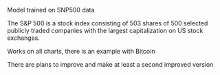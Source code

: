 Model trained on SNP500 data

The S&P 500 is a stock index consisting of 503 shares of 500 selected publicly traded companies with the largest capitalization on US stock exchanges.

Works on all charts, there is an example with Bitcoin

There are plans to improve and make at least a second improved version
